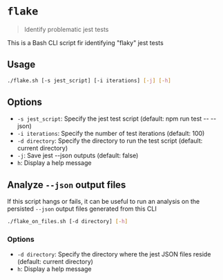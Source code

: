 # `flake`

> Identify problematic jest tests

This is a Bash CLI script fir identifying "flaky" jest tests

## Usage

```bash
./flake.sh [-s jest_script] [-i iterations] [-j] [-h]
```

## Options

- `-s jest_script`: Specify the jest test script (default: npm run test -- --json)
- `-i iterations`: Specify the number of test iterations (default: 100)
- `-d directory`: Specify the directory to run the test script (default: current directory)
- `-j`: Save jest --json outputs (default: false)
- `h`: Display a help message

## Analyze `--json` output files

If this script hangs or fails, it can be useful to run an analysis on the persisted `--json` output files generated from this CLI

```bash
./flake_on_files.sh [-d directory] [-h]
```

### Options

- `-d directory`: Specify the directory where the jest JSON files reside (default: current directory)
- `h`: Display a help message
